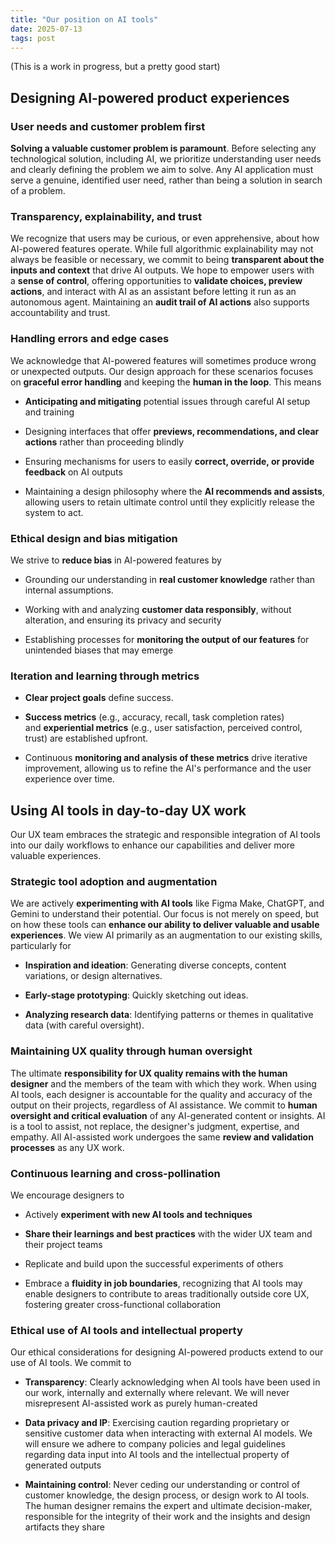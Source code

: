 ```yaml
---
title: "Our position on AI tools"
date: 2025-07-13
tags: post
---
```


(This is a work in progress, but a pretty good start)

## Designing AI-powered product experiences

### User needs and customer problem first

**Solving a valuable customer problem is paramount**. Before selecting any technological solution, including AI, we prioritize understanding user needs and clearly defining the problem we aim to solve. Any AI application must serve a genuine, identified user need, rather than being a solution in search of a problem.

### Transparency, explainability, and trust

We recognize that users may be curious, or even apprehensive, about how AI-powered features operate. While full algorithmic explainability may not always be feasible or necessary, we commit to being **transparent about the inputs and context** that drive AI outputs. We hope to empower users with a **sense of control**, offering opportunities to **validate choices, preview actions**, and interact with AI as an assistant before letting it run as an autonomous agent. Maintaining an **audit trail of AI actions** also supports accountability and trust.

### Handling errors and edge cases

We acknowledge that AI-powered features will sometimes produce wrong or unexpected outputs. Our design approach for these scenarios focuses on **graceful error handling** and keeping the **human in the loop**. This means

- **Anticipating and mitigating** potential issues through careful AI setup and training

- Designing interfaces that offer **previews, recommendations, and clear actions** rather than proceeding blindly

- Ensuring mechanisms for users to easily **correct, override, or provide feedback** on AI outputs

- Maintaining a design philosophy where the **AI recommends and assists**, allowing users to retain ultimate control until they explicitly release the system to act.

### Ethical design and bias mitigation

We strive to **reduce bias** in AI-powered features by

- Grounding our understanding in **real customer knowledge** rather than internal assumptions.

- Working with and analyzing **customer data responsibly**, without alteration, and ensuring its privacy and security

- Establishing processes for **monitoring the output of our features** for unintended biases that may emerge

### Iteration and learning through metrics

- **Clear project goals** define success.

- **Success metrics** (e.g., accuracy, recall, task completion rates) and **experiential metrics** (e.g., user satisfaction, perceived control, trust) are established upfront.

- Continuous **monitoring and analysis of these metrics** drive iterative improvement, allowing us to refine the AI's performance and the user experience over time.

## Using AI tools in day-to-day UX work

Our UX team embraces the strategic and responsible integration of AI tools into our daily workflows to enhance our capabilities and deliver more valuable experiences.

### Strategic tool adoption and augmentation

We are actively **experimenting with AI tools** like Figma Make, ChatGPT, and Gemini to understand their potential. Our focus is not merely on speed, but on how these tools can **enhance our ability to deliver valuable and usable experiences**. We view AI primarily as an augmentation to our existing skills, particularly for

- **Inspiration and ideation**: Generating diverse concepts, content variations, or design alternatives.

- **Early-stage prototyping**: Quickly sketching out ideas.

- **Analyzing research data**: Identifying patterns or themes in qualitative data (with careful oversight).

### Maintaining UX quality through human oversight

The ultimate **responsibility for UX quality remains with the human designer** and the members of the team with which they work. When using AI tools, each designer is accountable for the quality and accuracy of the output on their projects, regardless of AI assistance. We commit to **human oversight and critical evaluation** of any AI-generated content or insights. AI is a tool to assist, not replace, the designer's judgment, expertise, and empathy. All AI-assisted work undergoes the same **review and validation processes** as any UX work.

### Continuous learning and cross-pollination

We encourage designers to

- Actively **experiment with new AI tools and techniques**

- **Share their learnings and best practices** with the wider UX team and their project teams

- Replicate and build upon the successful experiments of others

- Embrace a **fluidity in job boundaries**, recognizing that AI tools may enable designers to contribute to areas traditionally outside core UX, fostering greater cross-functional collaboration

### Ethical use of AI tools and intellectual property

Our ethical considerations for designing AI-powered products extend to our use of AI tools. We commit to

- **Transparency**: Clearly acknowledging when AI tools have been used in our work, internally and externally where relevant. We will never misrepresent AI-assisted work as purely human-created

- **Data privacy and IP**: Exercising caution regarding proprietary or sensitive customer data when interacting with external AI models. We will ensure we adhere to company policies and legal guidelines regarding data input into AI tools and the intellectual property of generated outputs

- **Maintaining control**: Never ceding our understanding or control of customer knowledge, the design process, or design work to AI tools. The human designer remains the expert and ultimate decision-maker, responsible for the integrity of their work and the insights and design artifacts they share
